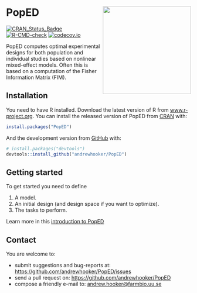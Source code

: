 
<!-- README.md is generated from README.Rmd. Please edit that file -->

# PopED <img src="man/figures/logo.png" align="right" alt="" width="240" />

<!-- badges: start -->

[![CRAN\_Status\_Badge](https://www.r-pkg.org/badges/version/PopED)](https://CRAN.R-project.org/package=PopED)
[![R-CMD-check](https://github.com/andrewhooker/PopED/workflows/R-CMD-check/badge.svg)](https://github.com/andrewhooker/PopED/actions)
[![codecov.io](https://codecov.io/github/andrewhooker/PopED/coverage.svg?branch=master)](https://codecov.io/github/andrewhooker/PopED?branch=master)
<!-- badges: end -->

PopED computes optimal experimental designs for both population and
individual studies based on nonlinear mixed-effect models. Often this is
based on a computation of the Fisher Information Matrix (FIM).

## Installation

You need to have R installed. Download the latest version of R from
www.r-project.org. You can install the released version of PopED from
[CRAN](https://CRAN.R-project.org) with:

``` r
install.packages("PopED")
```

And the development version from [GitHub](https://github.com/) with:

``` r
# install.packages("devtools")
devtools::install_github("andrewhooker/PopED")
```

## Getting started

To get started you need to define

1.  A model.
2.  An initial design (and design space if you want to optimize).
3.  The tasks to perform.

Learn more in this [introduction to
PopED](https://andrewhooker.github.io/PopED/articles/intro-poped.html)

## Contact

You are welcome to:

-   submit suggestions and bug-reports at:
    <https://github.com/andrewhooker/PopED/issues>
-   send a pull request on: <https://github.com/andrewhooker/PopED>
-   compose a friendly e-mail to: <andrew.hooker@farmbio.uu.se>

